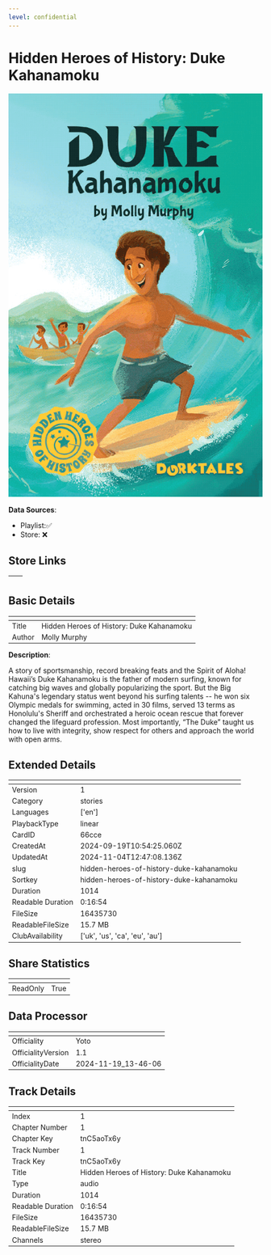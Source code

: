 ```yaml
---
level: confidential
---
```

# Hidden Heroes of History: Duke Kahanamoku

![card_[66cce].png](../../img/cards/card_[66cce].png)

**Data Sources**: 

- Playlist:✅
- Store: ❌


## Store Links

| <!-- --> | <!-- --> |
| - | - |


## Basic Details

| <!-- --> | <!-- --> |
| - | - |
| Title | Hidden Heroes of History: Duke Kahanamoku |
| Author | Molly Murphy |

**Description**:

A story of sportsmanship, record breaking feats and the Spirit of Aloha! Hawaii’s Duke Kahanamoku is the father of modern surfing, known for catching big waves and globally popularizing the sport. But the Big Kahuna's legendary status went beyond his surfing talents -- he won six Olympic medals for swimming, acted in 30 films, served 13 terms as Honolulu's Sheriff and orchestrated a heroic ocean rescue that forever changed the lifeguard profession. Most importantly, “The Duke” taught us how to live with integrity, show respect for others and approach the world with open arms.


## Extended Details

| <!-- --> | <!-- --> |
| - | - |
| Version | 1 |
| Category | stories |
| Languages | ['en'] |
| PlaybackType | linear |
| CardID | 66cce |
| CreatedAt | 2024-09-19T10:54:25.060Z |
| UpdatedAt | 2024-11-04T12:47:08.136Z |
| slug | hidden-heroes-of-history-duke-kahanamoku |
| Sortkey | hidden-heroes-of-history-duke-kahanamoku |
| Duration | 1014 |
| Readable Duration | 0:16:54 |
| FileSize | 16435730 |
| ReadableFileSize | 15.7 MB |
| ClubAvailability | ['uk', 'us', 'ca', 'eu', 'au'] |


## Share Statistics

| <!-- --> | <!-- --> |
| - | - |
| ReadOnly | True |


## Data Processor

| <!-- --> | <!-- --> |
| - | - |
| Officiality | Yoto
| OfficialityVersion | 1.1
| OfficialityDate | 2024-11-19_13-46-06


## Track Details

| <!-- --> | <!-- --> |
| - | - |
| Index | 1 |
| Chapter Number | 1 |
| Chapter Key | tnC5aoTx6y |
| Track Number | 1 |
| Track Key | tnC5aoTx6y |
| Title | Hidden Heroes of History: Duke Kahanamoku |
| Type | audio |
| Duration | 1014 |
| Readable Duration | 0:16:54 |
| FileSize | 16435730 |
| ReadableFileSize | 15.7 MB |
| Channels | stereo |

